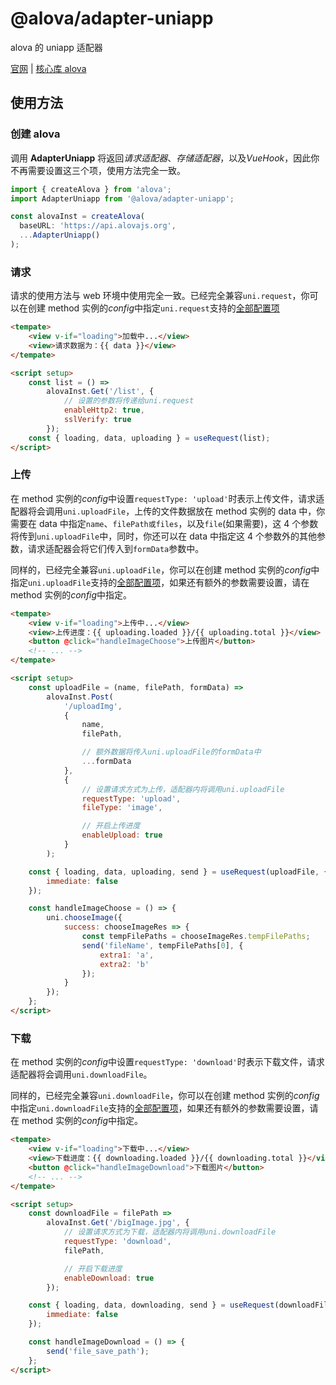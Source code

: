 # @alova/adapter-uniapp

alova 的 uniapp 适配器

[官网](https://alova.js.org/extension/alova-adapter-uniapp) | [核心库 alova](https://github.com/alovajs/alova)

## 使用方法

### 创建 alova

调用 **AdapterUniapp** 将返回*请求适配器*、_存储适配器_，以及*VueHook*，因此你不再需要设置这三个项，使用方法完全一致。

```javascript
import { createAlova } from 'alova';
import AdapterUniapp from '@alova/adapter-uniapp';

const alovaInst = createAlova(
  baseURL: 'https://api.alovajs.org',
  ...AdapterUniapp()
);
```

### 请求

请求的使用方法与 web 环境中使用完全一致。已经完全兼容`uni.request`，你可以在创建 method 实例的*config*中指定`uni.request`支持的[全部配置项](https://uniapp.dcloud.net.cn/api/request/request.html)

```html
<tempate>
	<view v-if="loading">加载中...</view>
	<view>请求数据为：{{ data }}</view>
</tempate>

<script setup>
	const list = () =>
		alovaInst.Get('/list', {
			// 设置的参数将传递给uni.request
			enableHttp2: true,
			sslVerify: true
		});
	const { loading, data, uploading } = useRequest(list);
</script>
```

### 上传

在 method 实例的*config*中设置`requestType: 'upload'`时表示上传文件，请求适配器将会调用`uni.uploadFile`，上传的文件数据放在 method 实例的 data 中，你需要在 data 中指定`name`、`filePath或files`，以及`file`(如果需要)，这 4 个参数将传到`uni.uploadFile`中，同时，你还可以在 data 中指定这 4 个参数外的其他参数，请求适配器会将它们传入到`formData`参数中。

同样的，已经完全兼容`uni.uploadFile`，你可以在创建 method 实例的*config*中指定`uni.uploadFile`支持的[全部配置项](https://uniapp.dcloud.net.cn/api/request/network-file.html#uploadfile)，如果还有额外的参数需要设置，请在 method 实例的*config*中指定。

```html
<tempate>
	<view v-if="loading">上传中...</view>
	<view>上传进度：{{ uploading.loaded }}/{{ uploading.total }}</view>
	<button @click="handleImageChoose">上传图片</button>
	<!-- ... -->
</tempate>

<script setup>
	const uploadFile = (name, filePath, formData) =>
		alovaInst.Post(
			'/uploadImg',
			{
				name,
				filePath,

				// 额外数据将传入uni.uploadFile的formData中
				...formData
			},
			{
				// 设置请求方式为上传，适配器内将调用uni.uploadFile
				requestType: 'upload',
				fileType: 'image',

				// 开启上传进度
				enableUpload: true
			}
		);

	const { loading, data, uploading, send } = useRequest(uploadFile, {
		immediate: false
	});

	const handleImageChoose = () => {
		uni.chooseImage({
			success: chooseImageRes => {
				const tempFilePaths = chooseImageRes.tempFilePaths;
				send('fileName', tempFilePaths[0], {
					extra1: 'a',
					extra2: 'b'
				});
			}
		});
	};
</script>
```

### 下载

在 method 实例的*config*中设置`requestType: 'download'`时表示下载文件，请求适配器将会调用`uni.downloadFile`。

同样的，已经完全兼容`uni.downloadFile`，你可以在创建 method 实例的*config*中指定`uni.downloadFile`支持的[全部配置项](https://uniapp.dcloud.net.cn/api/request/network-file.html#downloadfile)，如果还有额外的参数需要设置，请在 method 实例的*config*中指定。

```html
<tempate>
	<view v-if="loading">下载中...</view>
	<view>下载进度：{{ downloading.loaded }}/{{ downloading.total }}</view>
	<button @click="handleImageDownload">下载图片</button>
	<!-- ... -->
</tempate>

<script setup>
	const downloadFile = filePath =>
		alovaInst.Get('/bigImage.jpg', {
			// 设置请求方式为下载，适配器内将调用uni.downloadFile
			requestType: 'download',
			filePath,

			// 开启下载进度
			enableDownload: true
		});

	const { loading, data, downloading, send } = useRequest(downloadFile, {
		immediate: false
	});

	const handleImageDownload = () => {
		send('file_save_path');
	};
</script>
```
